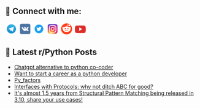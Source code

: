 ## 🔎 Connect with me:
[<img src="https://github.com/bullbesh/bullbesh/blob/main/images/Telegram.png" width="32" height="32" />](https://t.me/bullbesh)
[<img src="https://github.com/bullbesh/bullbesh/blob/main/images/VK.png" width="32" height="32" />](https://vk.com/bullbesh)
[<img src="https://github.com/bullbesh/bullbesh/blob/main/images/Twitter.png" width="32" height="32" />](https://twitter.com/bullbesh1)
[<img src="https://github.com/bullbesh/bullbesh/blob/main/images/Instagram.png" width="32" height="32" />](https://www.instagram.com/bullbesh)
[<img src="https://github.com/bullbesh/bullbesh/blob/main/images/Reddit.png" width="32" height="32" />](https://www.reddit.com/user/bullbesh)
[<img src="https://github.com/bullbesh/bullbesh/blob/main/images/YouTube.png" width="32" height="32" />](https://www.youtube.com/channel/UCtfjRs6uzgq5mfm8S06WTcg)

## 📕 Latest r/Python Posts
<!-- BLOG-POST-LIST:START -->
- [Chatgpt alternative to python co-coder](https://www.reddit.com/r/Python/comments/10iof4u/chatgpt_alternative_to_python_cocoder/)
- [Want to start a career as a python developer](https://www.reddit.com/r/Python/comments/10imykp/want_to_start_a_career_as_a_python_developer/)
- [Py_factors](https://www.reddit.com/r/Python/comments/10ilyy8/py_factors/)
- [Interfaces with Protocols: why not ditch ABC for good?](https://www.reddit.com/r/Python/comments/10ikape/interfaces_with_protocols_why_not_ditch_abc_for/)
- [It&#39;s almost 1.5 years from Structural Pattern Matching being released in 3.10, share your use cases!](https://www.reddit.com/r/Python/comments/10ik9tx/its_almost_15_years_from_structural_pattern/)
<!-- BLOG-POST-LIST:END -->
